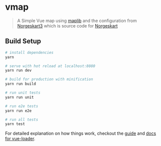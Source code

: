 # vmap
> A Simple Vue map using [maplib](https://github.com/kartverket/MapLib) and the configuration from [Norgeskart3](https://github.com/kartverket/norgeskart3) which is source code for [Norgeskart](https://www.norgeskart.no/)

## Build Setup

``` bash
# install dependencies
yarn

# serve with hot reload at localhost:8080
yarn run dev

# build for production with minification
yarn run build

# run unit tests
yarn run unit

# run e2e tests
yarn run e2e

# run all tests
yarn test
```

For detailed explanation on how things work, checkout the [guide](http://vuejs-templates.github.io/webpack/) and [docs for vue-loader](http://vuejs.github.io/vue-loader).
